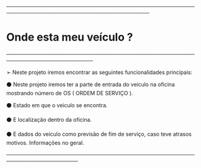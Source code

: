 

────────────────────────────────────────────────────────────────────────────────────────

# Onde esta meu veículo ?

─────────────────────────────────────────────────────────────────────────

➢ Neste projeto iremos encontrar as seguintes funcionalidades principais: 

⚫ Neste projeto iremos ter a parte de entrada do veículo na oficina mostrando número de OS ( ORDEM DE SERVIÇO ).

⚫ Estado em que o veiculo se encontra.

⚫ E localização dentro da oficina.

⚫ E dados do veiculo como previsão de fim de serviço, caso teve atrasos motivos. Informações no geral.

─────────────────────────────────────────────────────────────────────

